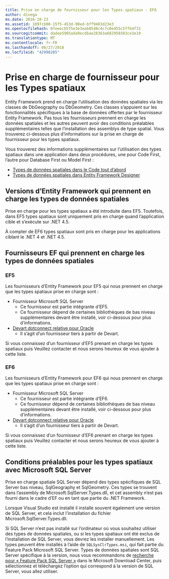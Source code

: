 ```yaml
---
title: Prise en charge de fournisseur pour les Types spatiaux - EF6
author: divega
ms.date: 2016-10-23
ms.assetid: 1097cb00-15f5-453d-90ed-bff9403d23e3
ms.openlocfilehash: 07eeecb5f5e3e3eab8548c4c7c0ed55c5ffb4f31
ms.sourcegitcommit: dadee5905ada9ecdbae28363a682950383ce3e10
ms.translationtype: MT
ms.contentlocale: fr-FR
ms.lasthandoff: 08/27/2018
ms.locfileid: "42998285"
---
```

# <a name="provider-support-for-spatial-types"></a>Prise en charge de fournisseur pour les Types spatiaux
Entity Framework prend en charge l’utilisation des données spatiales via les classes de DbGeography ou DbGeometry. Ces classes s’appuient sur les fonctionnalités spécifiques à la base de données offertes par le fournisseur Entity Framework. Pas tous les fournisseurs prennent en charge les données spatiales et les autres peuvent avoir des conditions préalables supplémentaires telles que l’installation des assemblys de type spatial. Vous trouverez ci-dessous plus d’informations sur la prise en charge de fournisseur pour les types spatiaux.  

Vous trouverez des informations supplémentaires sur l’utilisation des types spatiaux dans une application dans deux procédures, une pour Code First, l’autre pour Database First ou Model First :  

- [Types de données spatiales dans le Code tout d’abord](~/ef6/modeling/code-first/data-types/spatial.md)  
- [Types de données spatiales dans Entity Framework Designer](~/ef6/modeling/designer/data-types/spatial.md)  

## <a name="ef-releases-that-support-spatial-types"></a>Versions d’Entity Framework qui prennent en charge les types de données spatiales  

Prise en charge pour les types spatiaux a été introduite dans EF5. Toutefois, dans EF5 types spatiaux sont uniquement pris en charge quand l’application cible et s’exécute sur .NET 4.5.  

À compter de EF6 types spatiaux sont pris en charge pour les applications ciblant le .NET 4 et .NET 4.5.  

## <a name="ef-providers-that-support-spatial-types"></a>Fournisseurs EF qui prennent en charge les types de données spatiales  

### <a name="ef5"></a>EF5  

Les fournisseurs d’Entity Framework pour EF5 qui nous prennent en charge que les types spatiaux prise en charge sont :  

- Fournisseur Microsoft SQL Server  
    - Ce fournisseur est partie intégrante d’EF5.  
    - Ce fournisseur dépend de certaines bibliothèques de bas niveau supplémentaires devant être installé, voir ci-dessous pour plus d’informations.  
- [Devart dotconnect relative pour Oracle](http://www.devart.com/dotconnect/oracle/)  
    - Il s’agit d’un fournisseur tiers à partir de Devart.  

Si vous connaissez d’un fournisseur d’EF5 prenant en charge les types spatiaux puis Veuillez contacter et nous serons heureux de vous ajouter à cette liste.  

### <a name="ef6"></a>EF6  

Les fournisseurs d’Entity Framework pour EF6 qui nous prennent en charge que les types spatiaux prise en charge sont :  

- Fournisseur Microsoft SQL Server  
    - Ce fournisseur est partie intégrante d’EF6.  
    - Ce fournisseur dépend de certaines bibliothèques de bas niveau supplémentaires devant être installé, voir ci-dessous pour plus d’informations.  
- [Devart dotconnect relative pour Oracle](http://www.devart.com/dotconnect/oracle/)  
    - Il s’agit d’un fournisseur tiers à partir de Devart.  

Si vous connaissez d’un fournisseur d’EF6 prenant en charge les types spatiaux puis Veuillez contacter et nous serons heureux de vous ajouter à cette liste.  

## <a name="prerequisites-for-spatial-types-with-microsoft-sql-server"></a>Conditions préalables pour les types spatiaux avec Microsoft SQL Server  

Prise en charge spatiale SQL Server dépend des types spécifiques de SQL Server bas niveau, SqlGeography et SqlGeometry. Ces types se trouvent dans l’assembly de Microsoft.SqlServer.Types.dll, et cet assembly n’est pas fourni dans le cadre d’EF ou en tant que partie du .NET Framework.  

Lorsque Visual Studio est installé il installe souvent également une version de SQL Server, et cela inclut l’installation du fichier Microsoft.SqlServer.Types.dll.  

Si SQL Server n’est pas installé sur l’ordinateur où vous souhaitez utiliser des types de données spatiales, ou si les types spatiaux ont été exclus de l’installation de SQL Server, vous devrez les installer manuellement. Les types peuvent être installés à l’aide de `SQLSysClrTypes.msi`, qui fait partie du Feature Pack Microsoft SQL Server. Types de données spatiales sont SQL Server spécifique à la version, nous vous recommandons de [recherche pour « Feature Pack SQL Server »](https://www.microsoft.com/en-us/search/result.aspx?q=sql+server+feature+pack) dans le Microsoft Download Center, puis sélectionnez et téléchargez l’option qui correspond à la version de SQL Server, vous allez utiliser.
